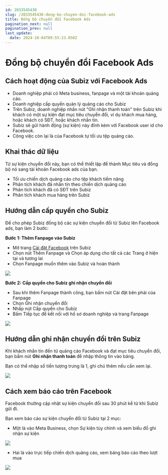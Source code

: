 ```yaml
---
id: 2033545430
slug: /2033545430-dong-bo-chuyen-doi-facebook-ads
title: Đồng bộ chuyển đổi Facebook Ads
pagination_next: null
pagination_prev: null
last_update:
  date: 2024-10-04T09:55:23.050Z
---
```


# Đồng bộ chuyển đổi Facebook Ads



## Cách hoạt động của Subiz với Facebook Ads




- Doanh nghiệp phải có Meta business, fanpage và một tài khoản quảng cáo.
- Doanh nghiệp cấp quyền quản lý quảng cáo cho Subiz
- Trên Subiz, doanh nghiệp nhấn nút "Ghi nhận thanh toán" trên Subiz khi khách có một sự kiện đạt mục tiêu chuyển đổi, ví dụ khách mua hàng, hoặc khách có SĐT, hoặc khách nhắn tin.
- Subiz sẽ gửi hành động (sự kiện) này đính kèm với Facebook user id cho Facebook.
- Công việc còn lại là của Facebook tự tối ưu tệp quảng cáo.
## Khai thác dữ liệu​


Từ sự kiện chuyển đổi này, bạn có thể thiết lập để thành Mục tiêu và đồng bộ nó sang tài khoản Facebook ads của bạn.

- Tối ưu chiến dịch quảng cáo cho tệp khách tiềm năng
- Phân tích khách đã nhắn tin theo chiến dịch quảng cáo
- Phân tích khách đã có SĐT trên Subiz
- Phân tích khách mua hàng trên Subiz
## Hướng dẫn cấp quyền cho Subiz


Để cho phép Subiz đồng bộ các sự kiện chuyển đổi từ Subiz lên Facebook ads, bạn làm 2 bước:



**Bước 1: Thêm Fanpage vào Subiz**

- Mở trang [Cài đặt Facebook](https://app.subiz.com.vn/settings/messenger) trên Subiz
- Chọn nút Thêm Fanpage và Chọn áp dụng cho tất cả các Trang ở hiện tại và tương lai
- Chọn Fanpage muốn thêm vào Subiz và hoàn thành


![](https://vcdn.subiz-cdn.com/file/fisgyrbswfkixisohxwh_acpxkgumifuoofoosble/unnamed.png)




**Bước 2: Cấp quyền cho Subiz ghi nhận chuyển đổi**

- Sau khi thêm Fanpage thành công, bạn bấm nút Cài đặt bên phải của Fanpage
- Chọn Ghi nhận chuyển đổi
- Nhấp nút Cấp quyền cho Subiz
- Bấm Tiếp tục để kết nối với hồ sơ doanh nghiệp và trang Fanpage




![](https://vcdn.subiz-cdn.com/file/fisgyrdldrsedynyllww_acpxkgumifuoofoosble/unnamed.png)

## Hướng dẫn ghi nhận chuyển đổi trên Subiz




Khi khách nhắn tin đến từ quảng cáo Facebook và đạt mục tiêu chuyển đổi, bạn bấm nút **Ghi nhận thanh toán** để nhập thông tin vào bảng. 



Bạn có thể nhập số tiền tượng trưng là 1, ghi chú thêm nếu cần xem lại.




![](https://vcdn.subiz-cdn.com/file/fisgyrdlgvcipdodzfry_acpxkgumifuoofoosble/unnamed.png)

## Cách xem báo cáo trên Facebook


Facebook thường cập nhật sự kiện chuyển đổi sau 30 phút kể từ khi Subiz gửi đi.

Bạn xem báo cáo sự kiện chuyển đổi từ Subiz tại 2 mục:

- Một là vào Meta Business, chọn Sự kiện tùy chỉnh và xem biểu đồ ghi nhận sự kiện


![](https://vcdn.subiz-cdn.com/file/fisgyrbtmybbspryikfx_acpxkgumifuoofoosble/unnamed.png)




- Hai là vào trực tiếp chiến dịch quảng cáo, xem bảng báo cáo theo lượt mua




![](https://vcdn.subiz-cdn.com/file/fisgyrbtsgpmjtblibsr_acpxkgumifuoofoosble/unnamed.png)